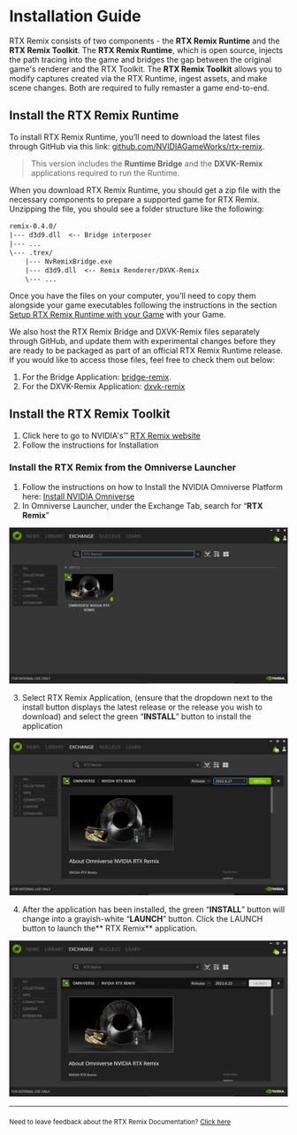 # Installation Guide

RTX Remix consists of two components - the **RTX Remix Runtime** and the **RTX Remix Toolkit**.  The **RTX Remix Runtime**, which is open source,  injects the path tracing into the game and bridges the gap between the original game's renderer and the RTX Toolkit.  The **RTX Remix Toolkit** allows you to modify captures created via the RTX Runtime, ingest assets, and make scene changes.  Both are required to fully remaster a game end-to-end.


## Install the RTX Remix Runtime

To install RTX Remix Runtime, you’ll need to download the latest files through GitHub via this link: [github.com/NVIDIAGameWorks/rtx-remix](https://github.com/NVIDIAGameWorks/rtx-remix/releases/).

> This version includes the **Runtime Bridge** and the **DXVK-Remix** applications required to run the Runtime.  

<!--- I don't want to delete this information yet
You may download these applications separately through GitHub.
>  1. For the Bridge Application: [bridge-remix](https://github.com/NVIDIAGameWorks/bridge-remix).
> 2. For the DXVK-Remix Application: [dxvk-remix](https://github.com/NVIDIAGameWorks/dxvk-remix/)
--->

When you download RTX Remix Runtime, you should get a zip file with the necessary components to prepare a supported game for RTX Remix. Unzipping the file, you should see a folder structure like the following:

```text
remix-0.4.0/
|--- d3d9.dll  <-- Bridge interposer
|--- ...
\--- .trex/
    |--- NvRemixBridge.exe
    |--- d3d9.dll  <-- Remix Renderer/DXVK-Remix
    \--- ...
```

Once you have the files on your computer, you’ll need to copy them alongside your game executables following the instructions in the section [Setup RTX Remix Runtime with your Game](howto/learning-runtimesetup.md) with your Game. 

We also host the RTX Remix Bridge and DXVK-Remix files separately through GitHub, and update them with experimental changes before they are ready to be packaged as part of an official RTX Remix Runtime release. If you would like to access those files, feel free to check them out below:

1. For the Bridge Application: [bridge-remix](https://github.com/NVIDIAGameWorks/bridge-remix).
2. For the DXVK-Remix Application: [dxvk-remix](https://github.com/NVIDIAGameWorks/dxvk-remix/)

## Install the RTX Remix Toolkit

1. Click here to go to NVIDIA's™ [RTX Remix website](https://www.nvidia.com/en-us/geforce/rtx-remix/)
2. Follow the instructions for Installation

### Install the RTX Remix from the Omniverse Launcher

1. Follow the instructions on how to Install the NVIDIA Omniverse Platform here: [Install NVIDIA Omniverse](https://docs.omniverse.nvidia.com/install-guide/latest/index.html)
2. In Omniverse Launcher, under the Exchange Tab, search for “**RTX Remix**”

![OmniverseExchange](data/images/rtxremix_008.PNG)

3. Select RTX Remix Application, (ensure that the dropdown next to the install button displays the latest release or the release you wish to download) and select the green “**INSTALL**” button to install the application

![OmniverseRemixApp](data/images/rtxremix_009.PNG)

4. After the application has been installed, the green “**INSTALL**” button will change into a grayish-white “**LAUNCH**” button.  Click the LAUNCH button to launch the** RTX Remix** application.

![InstallOmniverseRemixApp](data/images/rtxremix_010.PNG)

***
<sub> Need to leave feedback about the RTX Remix Documentation?  [Click here](https://github.com/NVIDIAGameWorks/rtx-remix/issues/new?assignees=nvdamien&labels=documentation%2Cfeedback%2Ctriage&projects=&template=documentation_feedback.yml&title=%5BDocumentation+feedback%5D%3A+) <sub>